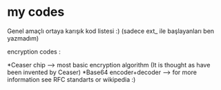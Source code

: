 # my codes
Genel amaçlı ortaya karışık kod listesi :) 
(sadece ext_ ile başlayanları ben yazmadım)

encryption codes :

*Ceaser chip --> most basic encryption algorithm (It is thought as have been invented by Ceaser)
*Base64 encoder+decoder  --> for more information see RFC standarts or wikipedia :)

